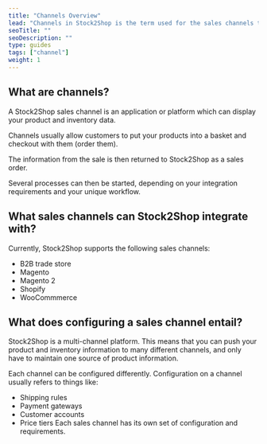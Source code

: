 ```yaml
---
title: "Channels Overview"
lead: "Channels in Stock2Shop is the term used for the sales channels that your products are sold on"
seoTitle: ""
seoDescription: ""
type: guides
tags: ["channel"]
weight: 1
---
```


## What are channels?

A Stock2Shop sales channel is an application or platform which can display your product and inventory data. 

Channels usually allow customers to put your products into a basket and checkout with them (order them). 

The information from the sale is then returned to Stock2Shop as a sales order. 

Several processes can then be started, depending on your integration requirements and your unique workflow.

## What sales channels can Stock2Shop integrate with?
Currently, Stock2Shop supports the following sales channels:

- B2B trade store
- Magento 
- Magento 2 
- Shopify
- WooCommmerce


## What does configuring a sales channel entail?
Stock2Shop is a multi-channel platform. This means that you can push your product and inventory information to many different channels, and only have to maintain one source of product information.

Each channel can be configured differently. Configuration on a channel usually refers to things like:

- Shipping rules
- Payment gateways
- Customer accounts
- Price tiers
Each sales channel has its own set of configuration and requirements.





    


